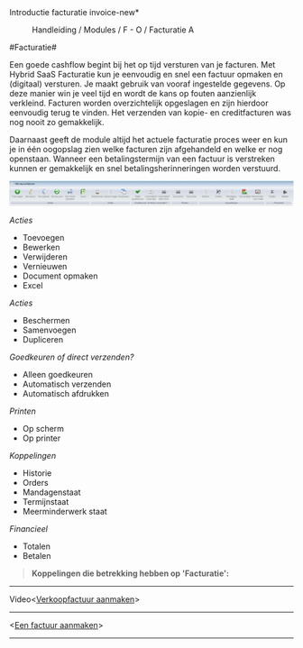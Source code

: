 <properties>
	<page>
		<title>Introductie facturatie</title>
		<description>Introductie facturatie</description>
		<context>invoice-new*</context>
	</page>
	<menu>
		<position>Handleiding / Modules / F - O / Facturatie</position>
		<title>Introductie</title>
		<sort>A</sort>
	</menu>
</properties>

#Facturatie#

Een goede cashflow begint bij het op tijd versturen van je facturen. Met Hybrid SaaS Facturatie kun je eenvoudig en snel een factuur opmaken en (digitaal) versturen. Je maakt gebruik van vooraf ingestelde gegevens. Op deze manier win je veel tijd en wordt de kans op fouten aanzienlijk verkleind. Facturen worden overzichtelijk opgeslagen en zijn hierdoor eenvoudig terug te vinden. Het verzenden van kopie- en creditfacturen was nog nooit zo gemakkelijk.

Daarnaast geeft de module altijd het actuele facturatie proces weer en kun je in één oogopslag zien welke facturen zijn afgehandeld en welke er nog openstaan. Wanneer een betalingstermijn van een factuur is verstreken kunnen er gemakkelijk en snel betalingsherinneringen worden verstuurd.

![](images/buttonbalk-facturatie.JPG)

*Acties*

- Toevoegen
- Bewerken
- Verwijderen
- Vernieuwen
- Document opmaken
- Excel


*Acties*

- Beschermen
- Samenvoegen 
- Dupliceren

*Goedkeuren of direct verzenden?*

- Alleen goedkeuren
- Automatisch verzenden
- Automatisch afdrukken

*Printen*

- Op scherm
- Op printer

*Koppelingen* 

- Historie
- Orders
- Mandagenstaat
- Termijnstaat
- Meerminderwerk staat

*Financieel*

- Totalen
- Betalen

> **Koppelingen die betrekking hebben op 'Facturatie':**
> 

----------


Video<[Verkoopfactuur aanmaken](https://www.youtube.com/watch?v=aSJ160Q7TEE)>

----------

<[Een factuur aanmaken](http://hybridsaas.support/pages/handleiding/modules/F-O/facturatie/een-factuur-aanmaken)>

----------
